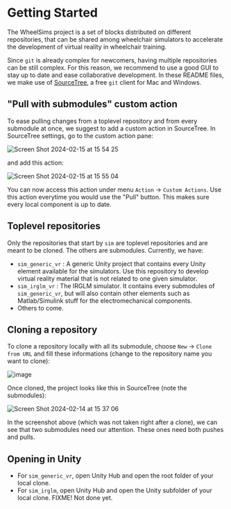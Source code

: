 # Getting Started

The WheelSims project is a set of blocks distributed on different repositories, that can be shared among wheelchair simulators to accelerate the development of virtual reality in wheelchair training.

Since `git` is already complex for newcomers, having multiple repositories can be still complex. For this reason, we recommend to use a good GUI to stay up to date and ease collaborative development. In these README files, we make use of [SourceTree](https://www.sourcetreeapp.com/), a free `git` client for Mac and Windows.

## "Pull with submodules" custom action

To ease pulling changes from a toplevel repository and from every submodule at once, we suggest to add a custom action in SourceTree. In SourceTree settings, go to the custom action pane:

![Screen Shot 2024-02-15 at 15 54 25](https://github.com/WheelSims/.github/assets/34967663/af713a4a-d311-4252-969b-2a7730b1f7e9)

and add this action:

![Screen Shot 2024-02-15 at 15 55 04](https://github.com/WheelSims/.github/assets/34967663/7eec0dd2-5790-43b5-b7c8-9d44a466fe69)

You can now access this action under menu `Action` → `Custom Actions`. Use this action everytime you would use the "Pull" button. This makes sure every local component is up to date.

## Toplevel repositories

Only the repositories that start by `sim` are toplevel repositories and are meant to be cloned. The others are submodules. Currently, we have:

- `sim_generic_vr` : A generic Unity project that contains every Unity element available for the simulators. Use this repository to develop virtual reality material that is not related to one given simulator.
- `sim_irglm_vr` : The IRGLM simulator. It contains every submodules of `sim_generic_vr`, but will also contain other elements such as Matlab/Simulink stuff for the electromechanical components.
- Others to come.

## Cloning a repository

To clone a repository locally with all its submodule, choose `New` → `Clone from URL` and fill these informations (change to the repository name you want to clone):

![image](https://github.com/WheelSims/sim_generic_vr/assets/34967663/d9d2e243-29f7-4dea-994a-e5b46fa4fef7)

Once cloned, the project looks like this in SourceTree (note the submodules):

![Screen Shot 2024-02-14 at 15 37 06](https://github.com/WheelSims/sim_generic_vr/assets/34967663/5093f6aa-ee5a-4223-9402-8472cb9290a4)

In the screenshot above (which was not taken right after a clone), we can see that two submodules need our attention. These ones need both pushes and pulls.


## Opening in Unity

- For `sim_generic_vr`, open Unity Hub and open the root folder of your local clone.
- For `sim_irglm`, open Unity Hub and open the Unity subfolder of your local clone.  FIXME! Not done yet.

